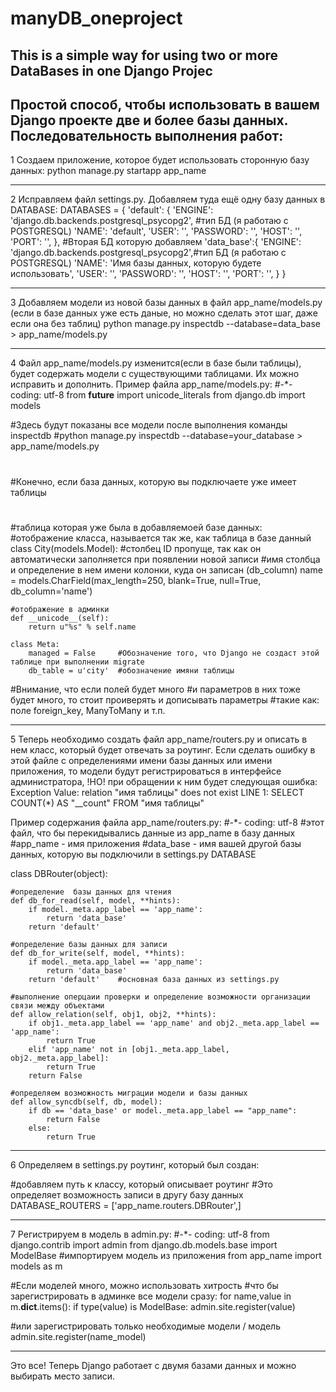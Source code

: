 # manyDB_oneproject
This is a simple way for using two or more DataBases in one Django Projec
-----------------------------------------------------------------------------------
Простой способ, чтобы использовать в вашем Django проекте две и более базы данных.
Последовательность выполнения работ:
-----------------------------------------------------------------------------------
1 Создаем приложение, которое будет использовать сторонную базу данных:
python manage.py startapp app_name

-----------------------------------------------------------------------------------

2 Исправляем файл settings.py. Добавляем туда ещё одну базу данных в DATABASE:
    DATABASES = {
        'default': {
            'ENGINE': 'django.db.backends.postgresql_psycopg2', #тип БД (я работаю с POSTGRESQL)
            'NAME': 'default',
            'USER': '',
            'PASSWORD': '',
            'HOST': '',
            'PORT': '',
        },
        #Вторая БД которую добавляем
        'data_base':{
            'ENGINE': 'django.db.backends.postgresql_psycopg2',#тип БД (я работаю с POSTGRESQL)
            'NAME': 'Имя базы данных, которую будете использовать',
            'USER': '',
            'PASSWORD': '',
            'HOST': '',
            'PORT': '',
        }
    }

-----------------------------------------------------------------------------------

3 Добавляем модели из новой базы данных в файл app_name/models.py (если в базе данных уже есть даные, но можно сделать этот шаг, даже если она без таблиц)
python manage.py inspectdb --database=data_base > app_name/models.py

-----------------------------------------------------------------------------------

4 Файл app_name/models.py изменится(если в базе были таблицы), будет содержать модели с существующими таблицами. Их можно исправить и дополнить. Пример файла app_name/models.py:
#-*- coding: utf-8
from __future__ import unicode_literals
from django.db import models

#Здесь будут показаны все модели после выполнения команды inspectdb
#python manage.py inspectdb --database=your_database > app_name/models.py
#
#Конечно, если база данных, которую вы подключаете уже имеет таблицы
#

#таблица которая уже была в добавляемоей базе данных:
#отображение класса, называется так же, как таблица в базе данный
class City(models.Model):
    #столбец ID пропуще, так как он автоматически заполняется при появлении новой записи
    #имя столбца и определение в нем имени колонки, куда он записан (db_column)
    name = models.CharField(max_length=250, blank=True, null=True, db_column='name')

    #отображение в админки
    def __unicode__(self):
        return u"%s" % self.name

    class Meta:
        managed = False     #Обозначение того, что Django не создаст этой таблице при выполнении migrate
        db_table = u'city'  #обозначение имяни таблицы

#Внимание, что если полей будет много
#и параметров в них тоже будет много, то стоит проиверять и дописывать параметры
#такие как: поле foreign_key, ManyToMany и т.п.

-----------------------------------------------------------------------------------

5 Теперь необходимо создать файл app_name/routers.py и описать в нем класс, который будет отвечать за роутинг. Если сделать ошибку в этой файле с определениями имени базы данных или имени приложения, то модели будут регистрироваться в интерфейсе администратора, !НО! при обращении к ним будет следующая ошибка:
Exception Value: relation "имя таблицы" does not exist 
LINE 1: SELECT COUNT(*) AS "__count" FROM "имя таблицы"

Пример содержания файла app_name/routers.py:
#-*- coding: utf-8
#этот файл, что бы перекидывались данные из app_name в базу данных
#app_name - имя приложения
#data_base - имя вашей другой базы данных, которую вы подключили в settings.py DATABASE

class DBRouter(object):

    #определение  базы данных для чтения
    def db_for_read(self, model, **hints):
        if model._meta.app_label == 'app_name':
            return 'data_base'
        return 'default'

    #определение базы данных для записи
    def db_for_write(self, model, **hints):
        if model._meta.app_label == 'app_name':
            return 'data_base'
        return 'default'    #основная база данных из settings.py

    #выполнение оперцаии проверки и определение возможности организации связи между объектами
    def allow_relation(self, obj1, obj2, **hints):
        if obj1._meta.app_label == 'app_name' and obj2._meta.app_label == 'app_name':
            return True
        elif 'app_name' not in [obj1._meta.app_label, obj2._meta.app_label]:
            return True
        return False

    #определяем возможность миграции модели и базы данных
    def allow_syncdb(self, db, model):
        if db == 'data_base' or model._meta.app_label == "app_name":
            return False
        else:
            return True
           
 -----------------------------------------------------------------------------------
 
 6 Определяем в settings.py роутинг, который был создан:
 
#добавляем путь к классу, который описывает роутинг
#Это определяет возможность записи в другу базу данных
DATABASE_ROUTERS = ['app_name.routers.DBRouter',]

-----------------------------------------------------------------------------------

7 Регистрируем в модель в admin.py:
#-*- coding: utf-8
from django.contrib import admin
from django.db.models.base import ModelBase
#импортируем модель из приложения
from app_name import models as m

#Если моделей много, можно использовать хитрость
#что бы зарегистрировать в админке все модели сразу:
for name,value in m.__dict__.items():
    if type(value) is ModelBase:
        admin.site.register(value)
              
#или зарегистрировать только необходимые модели / модель
admin.site.register(name_model)




-----------------------------------------------------------------------------------
Это все! Теперь Django работает с двумя базами данных и можно выбирать место записи.
